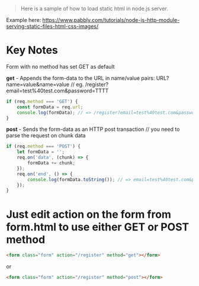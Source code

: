 > Here is a sample of how to load static html in node.js server.

Example here: https://www.pabbly.com/tutorials/node-js-http-module-serving-static-files-html-css-images/

# Key Notes

Form with no method has set GET as default

**get** - Appends the form-data to the URL in name/value pairs: URL?name=value&name=value
// eg. /register?email=test%40test.com&password=TTTT

```js
if (req.method === 'GET') {
    const formData = req.url;
    console.log(formData); // => /register?email=test%40test.com&password=TTTT
}
```

**post** - Sends the form-data as an HTTP post transaction
// you need to parse the request on chunk data

```js
if (req.method === 'POST') {
    let formData = '';
    req.on('data', (chunk) => {
        formData += chunk;
    });
    req.on('end', () => {
        console.log(formData.toString()); // => email=test%40test.com&password=TTTT
    });
}
```

# Just edit action on the form from form.html to use either GET or POST method

```html
<form class="form" action="/register" method="get"></form>
```

or

```html
<form class="form" action="/register" method="post"></form>
```
